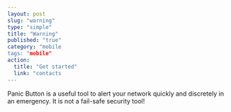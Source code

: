 ```yaml
---
layout: post
slug: "warning"
type: "simple"
title: "Warning"
published: "true"
category: "mobile
tags: "mobile"
action: 
  title: "Get started"
  link: "contacts
---
```


Panic Button is a useful tool to alert your network quickly and discretely in an emergency. It is not a fail-safe security tool! 